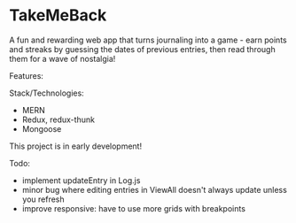 # TakeMeBack
A fun and rewarding web app that turns journaling into a game - earn points and streaks by guessing the dates of previous entries, then read through them for a wave of nostalgia!

Features:

Stack/Technologies:
- MERN
- Redux, redux-thunk
- Mongoose

This project is in early development!

Todo:
- implement updateEntry in Log.js
- minor bug where editing entries in ViewAll doesn't always update unless you refresh
- improve responsive: have to use more grids with breakpoints
